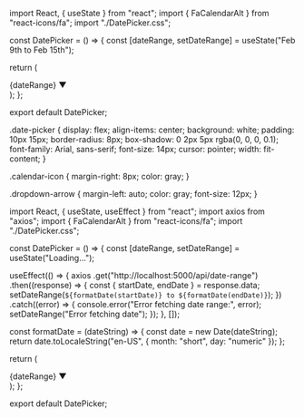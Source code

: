import React, { useState } from "react";
import { FaCalendarAlt } from "react-icons/fa";
import "./DatePicker.css";

const DatePicker = () => {
  const [dateRange, setDateRange] = useState("Feb 9th to Feb 15th");

  return (
    <div className="date-picker">
      <FaCalendarAlt className="calendar-icon" />
      <span>{dateRange}</span>
      <span className="dropdown-arrow">▼</span>
    </div>
  );
};

export default DatePicker;


.date-picker {
  display: flex;
  align-items: center;
  background: white;
  padding: 10px 15px;
  border-radius: 8px;
  box-shadow: 0 2px 5px rgba(0, 0, 0, 0.1);
  font-family: Arial, sans-serif;
  font-size: 14px;
  cursor: pointer;
  width: fit-content;
}

.calendar-icon {
  margin-right: 8px;
  color: gray;
}

.dropdown-arrow {
  margin-left: auto;
  color: gray;
  font-size: 12px;
}











import React, { useState, useEffect } from "react";
import axios from "axios";
import { FaCalendarAlt } from "react-icons/fa";
import "./DatePicker.css";

const DatePicker = () => {
  const [dateRange, setDateRange] = useState("Loading...");

  useEffect(() => {
    axios
      .get("http://localhost:5000/api/date-range")
      .then((response) => {
        const { startDate, endDate } = response.data;
        setDateRange(`${formatDate(startDate)} to ${formatDate(endDate)}`);
      })
      .catch((error) => {
        console.error("Error fetching date range:", error);
        setDateRange("Error fetching date");
      });
  }, []);

  const formatDate = (dateString) => {
    const date = new Date(dateString);
    return date.toLocaleString("en-US", { month: "short", day: "numeric" });
  };

  return (
    <div className="date-picker">
      <FaCalendarAlt className="calendar-icon" />
      <span>{dateRange}</span>
      <span className="dropdown-arrow">▼</span>
    </div>
  );
};

export default DatePicker;
